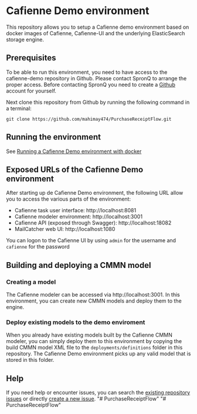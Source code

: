 # Cafienne Demo environment

This repository allows you to setup a Cafienne demo environment based on docker images
of Cafienne, Cafienne-UI and the underlying ElasticSearch storage engine.

## Prerequisites

To be able to run this environment, you need to have access to the cafienne-demo repository in Github. Please contact SpronQ to arrange the proper access.
Before contacting SpronQ you need to create a [Github](https://github.com) account for yourself.

Next clone this repository from Github by running the following command in a terminal:

`git clone https://github.com/mahimay474/PurchaseReceiptFlow.git`

## Running the environment

See [Running a Cafienne Demo environment with docker](documentation/docker.md)

## Exposed URLs of the Cafienne Demo environment

After starting up de Cafienne Demo environment, the following URL allow you to access the various parts of the
environment:

- Cafienne task user interface: http://localhost:8081
- Cafienne modeler environment: http://localhost:3001
- Cafienne API (exposed through Swagger): http://localhost:18082
- MailCatcher web UI: http://localhost:1080

You can logon to the Cafienne UI by using `admin` for the username and `cafienne` for the password

## Building and deploying a CMMN model

### Creating a model
The Cafienne modeler can be accessed via http://localhost:3001.
In this environment, you can create new CMMN models and deploy them to the engine.

### Deploy existing models to the demo enviroment

When you already have existing models built by the Cafienne CMMN modeler, you can simply deploy them to this
environment by copying the build CMMN model XML file to the `deployments/definitions` folder in this repository.
The Cafienne Demo environment picks up any valid model that is stored in this folder.

## Help

If you need help or encounter issues, you can search the [existing repository issues](https://github.com/cafienne/cafienne-demo/issues) or directly [create a new issue](https://github.com/cafienne/cafienne-demo/issues/new).
"# PurchaseReceiptFlow" 
"# PurchaseReceiptFlow" 
